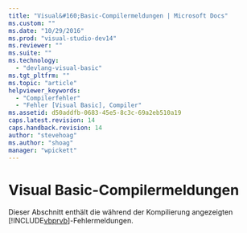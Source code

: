 ```yaml
---
title: "Visual&#160;Basic-Compilermeldungen | Microsoft Docs"
ms.custom: ""
ms.date: "10/29/2016"
ms.prod: "visual-studio-dev14"
ms.reviewer: ""
ms.suite: ""
ms.technology: 
  - "devlang-visual-basic"
ms.tgt_pltfrm: ""
ms.topic: "article"
helpviewer_keywords: 
  - "Compilerfehler"
  - "Fehler [Visual Basic], Compiler"
ms.assetid: d50addfb-0683-45e5-8c3c-69a2eb510a19
caps.latest.revision: 14
caps.handback.revision: 14
author: "stevehoag"
ms.author: "shoag"
manager: "wpickett"
---
```

# Visual&#160;Basic-Compilermeldungen
Dieser Abschnitt enthält die während der Kompilierung angezeigten [!INCLUDE[vbprvb](../../csharp/programming-guide/concepts/linq/includes/vbprvb_md.md)]\-Fehlermeldungen.